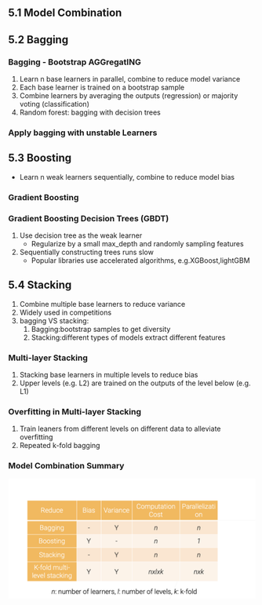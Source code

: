 ## 5.1 Model Combination

## 5.2 Bagging

### Bagging - Bootstrap AGGregatING
1. Learn n base learners in parallel, combine to reduce model variance
2. Each base learner is trained on a bootstrap sample
3. Combine learners by averaging the outputs (regression) or majority voting (classification)
4. Random forest: bagging with decision trees

### Apply bagging with unstable Learners


## 5.3 Boosting
- Learn n weak learners sequentially, combine to reduce model bias

### Gradient Boosting

### Gradient Boosting Decision Trees (GBDT)
1. Use decision tree as the weak learner
    - Regularize by a small max_depth and randomly sampling features
2. Sequentially constructing trees runs slow
    - Popular libraries use accelerated algorithms, e.g.XGBoost,lightGBM

## 5.4 Stacking
1. Combine multiple base learners to reduce variance
2. Widely used in competitions
3. bagging VS stacking:
    1. Bagging:bootstrap samples to get diversity
    2. Stacking:different types of models extract different features

### Multi-layer Stacking
1. Stacking base learners in multiple levels to reduce bias
2. Upper levels (e.g. L2) are trained on the outputs of the level below (e.g. L1)

### Overfitting in Multi-layer Stacking
1. Train leaners from different levels on different data to alleviate overfitting
2. Repeated k-fold bagging

### Model Combination Summary
![Model Combination Summary](resource/5-4-1.png)
